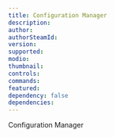 ```yaml
---
title: Configuration Manager
description:
author:
authorSteamId:
version:
supported:
modio:
thumbnail:
controls:
commands:
featured:
dependency: false
dependencies:
---
```


Configuration Manager
